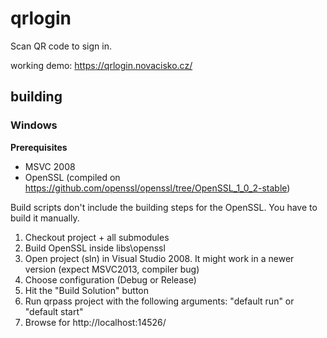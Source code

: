 # qrlogin
Scan QR code to sign in.


working demo: https://qrlogin.novacisko.cz/


## building

### Windows

**Prerequisites**

* MSVC 2008
* OpenSSL (compiled on https://github.com/openssl/openssl/tree/OpenSSL_1_0_2-stable)

Build scripts don't include the building steps for the OpenSSL. You have to build it manually.

1. Checkout project + all submodules
2. Build OpenSSL inside libs\openssl 
3. Open project (sln) in Visual Studio 2008. It might work in a newer version (expect MSVC2013, compiler bug)
4. Choose configuration (Debug or Release)
5. Hit the "Build Solution" button
6. Run qrpass project with the following arguments: "default run" or "default start"
7. Browse for http://localhost:14526/


